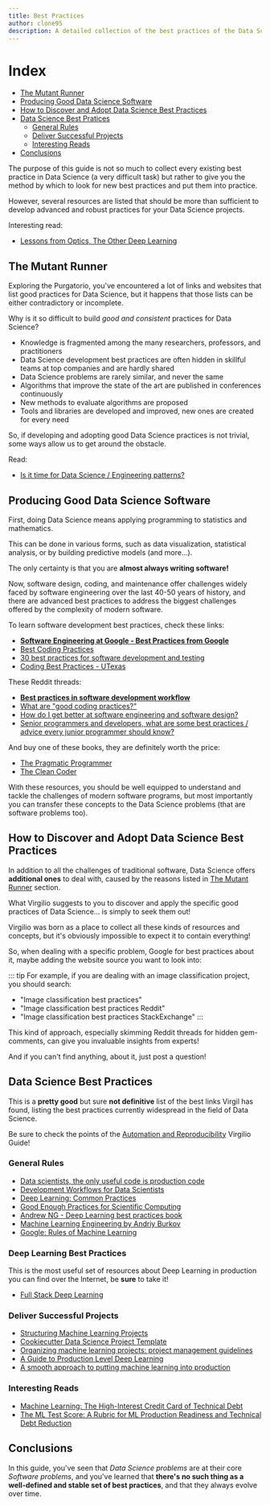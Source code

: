 ```yaml
---
title: Best Practices
author: clone95
description: A detailed collection of the best practices of the Data Science process, and how you can get the most value out of software engineering principles. 
---
```



# Index 

- [The Mutant Runner](#The-Mutant-Runner)
- [Producing Good Data Science Software](#Producing-Good-Data-Science-Software)
- [How to Discover and Adopt Data Science Best Practices](#How-to-Discover-and-Adopt-Data-Science-Best-Practices)
- [Data Science Best Pratices](#Data-Science-Best-Pratices)
    - [General Rules](#General-Rules)
    - [Deliver Successful Projects](#Deliver-Successful-Projects)
    - [Interesting Reads](#Interesting-Reads)
- [Conclusions](#Conclusions)

The purpose of this guide is not so much to collect every existing best practice in Data Science (a very difficult task) but rather to give you the method by which to look for new best practices and put them into practice.  

However, several resources are listed that should be more than sufficient to develop advanced and robust practices for your Data Science projects. 

Interesting read:

- [Lessons from Optics, The Other Deep Learning](http://www.argmin.net/2018/01/25/optics/)

## The Mutant Runner

Exploring the Purgatorio, you've encountered a lot of links and websites that list good practices for Data Science, but it happens that those lists can be either contradictory or incomplete.

Why is it so difficult to build _good and consistent_ practices for Data Science?

- Knowledge is fragmented among the many researchers, professors, and practitioners
- Data Science development best practices are often hidden in skillful teams at top companies and are hardly shared 
- Data Science problems are rarely similar, and never the same
- Algorithms that improve the state of the art are published in conferences continuously
- New methods to evaluate algorithms are proposed
- Tools and libraries are developed and improved, new ones are created for every need

So, if developing and adopting good Data Science practices is not trivial, some ways allow us to get around the obstacle. 

Read:

- [Is it time for Data Science / Engineering patterns?](https://dev.to/renatocf/is-it-time-for-data-science--engineering-patterns-1782)

## Producing Good Data Science Software

First, doing Data Science means applying programming to statistics and mathematics. 

This can be done in various forms, such as data visualization, statistical analysis, or by building predictive models (and more...).  

The only certainty is that you are **almost always writing software!**

Now, software design, coding, and maintenance offer challenges widely faced by software engineering over the last 40-50 years of history, and there are advanced best practices to address the biggest challenges offered by the complexity of modern software.

To learn software development best practices, check these links:

- [**Software Engineering at Google - Best Practices from Google**](https://arxiv.org/ftp/arxiv/papers/1702/1702.01715.pdf)
- [Best Coding Practices](https://en.wikipedia.org/wiki/Best_coding_practices)
- [30 best practices for software development and testing](https://opensource.com/article/17/5/30-best-practices-software-development-and-testing)
- [Coding Best Practices - UTexas](https://www.cs.utexas.edu/~mitra/csSummer2014/cs312/lectures/bestPractices.html)

These Reddit threads:

- [**Best practices in software development workflow**](https://www.reddit.com/r/software/comments/24406h/best_practices_in_software_development_workflow/)
- [What are "good coding practices?"](https://www.reddit.com/r/webdev/comments/8gkzat/what_are_good_coding_practices/)
- [How do I get better at software engineering and software design?](https://www.reddit.com/r/compsci/comments/2mhwcx/how_do_i_get_better_at_software_engineering_and/)
- [Senior programmers and developers, what are some best practices / advice every junior programmer should know?](https://www.reddit.com/r/learnprogramming/comments/8bt1j4/senior_programmers_and_developers_what_are_some/)

And buy one of these books, they are definitely worth the price:

- [The Pragmatic Programmer](https://www.amazon.com/Pragmatic-Programmer-Journeyman-Master/dp/020161622X/ref=sr_1_2?crid=28MD79HWTUZT1&dchild=1&keywords=the+pragmatic+programmer&qid=1597418514&s=books&sprefix=the+pr%2Cstripbooks-intl-ship%2C266&sr=1-2)
- [The Clean Coder](https://www.amazon.com/dp/0137081073/ref=cm_sw_r_cp_api_i_6rJ6AbTS2DYWA)

With these resources, you should be well equipped to understand and tackle the challenges of modern software programs, but most importantly you can transfer these concepts to the Data Science problems (that are software problems too).

## How to Discover and Adopt Data Science Best Practices

In addition to all the challenges of traditional software, Data Science offers **additional ones** to deal with, caused by the reasons listed in [The Mutant Runner](#The-Mutant-Runner) section. 

What Virgilio suggests to you to discover and apply the specific good practices of Data Science... is simply to seek them out! 

Virgilio was born as a place to collect all these kinds of resources and concepts, but it's obviously impossible to expect it to contain everything!

So, when dealing with a specific problem, Google for best practices about it, maybe adding the website source you want to look into:

::: tip
For example, if you are dealing with an image classification project, you should search:

- "Image classification best practices"
- "Image classification best practices Reddit"
- "Image classification best practices StackExchange"
:::

This kind of approach, especially skimming Reddit threads for hidden gem-comments, can give you invaluable insights from experts!

And if you can't find anything, about it, just post a question!


## Data Science Best Practices

This is a **pretty good** but sure **not definitive** list of the best links Virgil has found, listing the best practices currently widespread in the field of Data Science.
 
Be sure to check the points of the [Automation and Reproducibility](../launch-and-mantain-the-system/automation-and-reproducibility) Virgilio Guide!

### General Rules

- [Data scientists, the only useful code is production code](https://thuijskens.github.io/2018/11/13/useful-code-is-production-code/)
- [Development Workflows for Data Scientists](https://resources.github.com/downloads/development-workflows-data-scientists.pdf)
- [Deep Learning: Common Practices](https://www.youtube.com/watch?v=Hb6ISunEJcI&list=PLpOGQvPCDQzvgpD3S0vTy7bJe2pf_yJFj&index=22&ab_channel=AndreasMaier)
- [Good Enough Practices for Scientific Computing](https://swcarpentry.github.io/good-enough-practices-in-scientific-computing/)
- [Andrew NG - Deep Learning best practices book](https://www.deeplearning.ai/machine-learning-yearning/)
- [Machine Learning Engineering by Andriy Burkov](http://www.mlebook.com/wiki/doku.php)
- [Google: Rules of Machine Learning](ttps://developers.google.com/machine-learning/guides/rules-of-ml)

### Deep Learning Best Practices
This is the most useful set of resources about Deep Learning in production you can find over the Internet, be **sure** to take it!

- [Full Stack Deep Learning](https://course.fullstackdeeplearning.com/)

### Deliver Successful Projects
- [Structuring Machine Learning Projects](https://www.coursera.org/learn/machine-learning-projects)
- [Cookiecutter Data Science Project Template](https://drivendata.github.io/cookiecutter-data-science/)
- [Organizing machine learning projects: project management guidelines](https://www.jeremyjordan.me/ml-projects-guide/)
- [A Guide to Production Level Deep Learning](https://github.com/alirezadir/Production-Level-Deep-Learning)
- [A smooth approach to putting machine learning into production](https://maxhalford.github.io/blog/machine-learning-production/)

### Interesting Reads
- [Machine Learning: The High-Interest Credit Card of Technical Debt](https://storage.googleapis.com/pub-tools-public-publication-data/pdf/43146.pdf)
- [The ML Test Score: A Rubric for ML Production Readiness and Technical Debt Reduction](https://static.googleusercontent.com/media/research.google.com/cs//pubs/archive/aad9f93b86b7addfea4c419b9100c6cdd26cacea.pdf)

## Conclusions

In this guide, you've seen that _Data Science problems_ are at their core _Software problems_, and you've learned that **there's no such thing as a well-defined and stable set of best practices**, and that they always evolve over time. 
